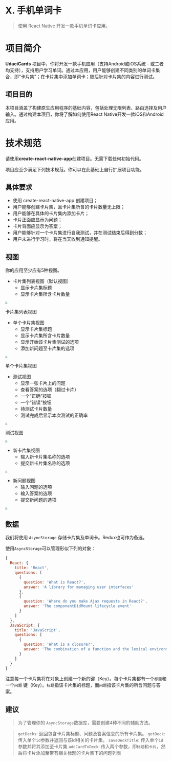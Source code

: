 # X. 手机单词卡

> 使用 React Native 开发一款手机单词卡应用。

# 项目简介

**UdaciCards** 项目中，你将开发一款手机应用（支持Android或iOS系统 - 或二者均支持），支持用户学习单词。通过本应用，用户能够创建不同类别的单词卡集合，即“卡片集”；在卡片集中添加单词卡；随后针对卡片集的内容进行测试。

## 项目目的

本项目涵盖了构建原生应用程序的基础内容，包括处理无限列表、路由选择及用户输入。通过构建本项目，你将了解如何使用React Native开发一款iOS和Android应用。

# 技术规范

请使用**create-react-native-app**创建项目。无需下载任何初始代码。

项目应至少满足下列技术规范。你可以在此基础上自行扩展项目功能。

## 具体要求

- 使用 create-react-native-app 创建项目；
- 用户能够创建卡片集，且卡片集所含的卡片数量无上限；
- 用户能够在具体的卡片集内添加卡片；
- 卡片正面应显示为问题；
- 卡片背面应显示为答案；
- 用户能够针对一个卡片集进行自我测试，并在测试结束后得到分数；
- 用户未进行学习时，将在当天收到通知提醒。

## 视图

你的应用至少应有5种视图。

- 卡片集列表视图（默认视图）
  - 显示卡片集标题
  - 显示卡片集所含卡片数量



<img src="assets/5f15944a-fe01-4b89-96e2-2746ba3abba1" style="zoom:40%" />

卡片集列表视图





- 单个卡片集视图
  - 显示卡片集标题
  - 显示卡片集所含卡片数量
  - 显示开始该卡片集测试的选项
  - 添加新问题至卡片集的选项

<img src="assets/5e9fdce3-b900-4f54-bfc8-b650adaba304" style="zoom:40%" />

单个卡片集视图





- 测试视图
  - 显示一张卡片上的问题
  - 查看答案的选项（翻过卡片）
  - 一个“正确”按钮
  - 一个“错误”按钮
  - 待测试卡片数量
  - 测试完成后显示本次测试的正确率



<img src="assets/d65297c7-de13-4b1a-b197-1a7dd516ee46" style="zoom:40%" />

测试视图

<img src="assets/d06db047-c1aa-4afc-a81b-822a4d1ef424" style="zoom:40%" />

- 新卡片集视图
  - 输入新卡片集名称的选项
  - 提交新卡片集名称的选项

<img src="assets/da5278d0-6469-4506-bddb-91ab7c099353" style="zoom:40%" />

- 新问题视图
  - 输入问题的选项
  - 输入答案的选项
  - 提交新问题的选项



<img src="assets/3f296394-84c6-4a2b-ba08-22e2772e81d1" style="zoom:40%" />

## 数据

我们将使用 `AsyncStorage` 存储卡片集及单词卡。Redux也可作为备选。

使用`AsyncStorage`可以管理形似下列的对象：

```js
{
  React: {
    title: 'React',
    questions: [
      {
        question: 'What is React?',
        answer: 'A library for managing user interfaces'
      },
      {
        question: 'Where do you make Ajax requests in React?',
        answer: 'The componentDidMount lifecycle event'
      }
    ]
  },
  JavaScript: {
    title: 'JavaScript',
    questions: [
      {
        question: 'What is a closure?',
        answer: 'The combination of a function and the lexical environment within which that function was declared.'
      }
    ]
  }
}
```

注意每一个卡片集将在对象上创建一个新的键（Key）。每个卡片集都有一个`标题`和一个`问题` 键（Key）。`标题`指该卡片集的标题，而`问题`指该卡片集的所含问题与答案。

## 建议

> 为了管理你的 `AsyncStorage`数据库，需要创建4种不同的辅助方法。

> `getDecks`: 返回包含卡片集标题、问题及答案信息的所有卡片集。 
> `getDeck`: 传入单个`id`参数并返回与该id相关的卡片集。 
> `saveDeckTitle`: 传入单个`id`参数并将其添加至卡片集 
> `addCardToDeck`: 传入两个参数，即`标题`和`卡片`，然后将卡片添加至带有相关标题的卡片集下的问题列表






  